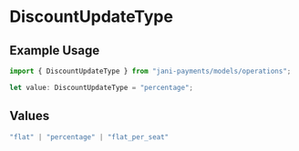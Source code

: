# DiscountUpdateType

## Example Usage

```typescript
import { DiscountUpdateType } from "jani-payments/models/operations";

let value: DiscountUpdateType = "percentage";
```

## Values

```typescript
"flat" | "percentage" | "flat_per_seat"
```